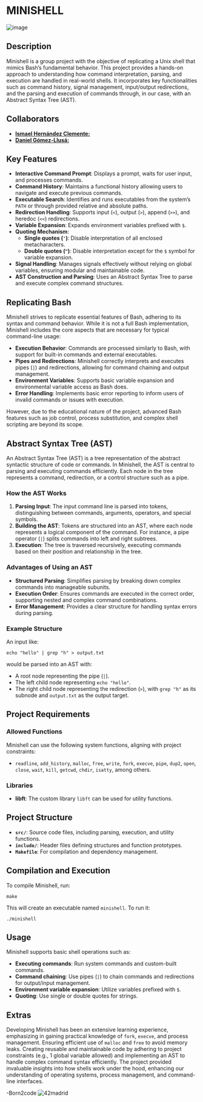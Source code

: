 # MINISHELL
![image](https://github.com/user-attachments/assets/026ca140-39c5-4fc5-8b51-1b39866beecc)

## Description

Minishell is a group project with the objective of replicating a Unix shell that mimics Bash’s fundamental behavior. This project provides a hands-on approach to understanding how command interpretation, parsing, and execution are handled in real-world shells. It incorporates key functionalities such as command history, signal management, input/output redirections, and the parsing and execution of commands through, in our case, with an Abstract Syntax Tree (AST).

## Collaborators

- [**Ismael Hernández Clemente:**](https://github.com/ismaelucky342)
- [**Daniel Gómez-Llusá:**](https://github.com/Danielaco23)

## Key Features

- **Interactive Command Prompt**: Displays a prompt, waits for user input, and processes commands.
- **Command History**: Maintains a functional history allowing users to navigate and execute previous commands.
- **Executable Search**: Identifies and runs executables from the system’s `PATH` or through provided relative and absolute paths.
- **Redirection Handling**: Supports input (`<`), output (`>`), append (`>>`), and heredoc (`<<`) redirections.
- **Variable Expansion**: Expands environment variables prefixed with `$`.
- **Quoting Mechanism**:
    - **Single quotes (`'`)**: Disable interpretation of all enclosed metacharacters.
    - **Double quotes (`"`)**: Disable interpretation except for the `$` symbol for variable expansion.
- **Signal Handling**: Manages signals effectively without relying on global variables, ensuring modular and maintainable code.
- **AST Construction and Parsing**: Uses an Abstract Syntax Tree to parse and execute complex command structures.

## Replicating Bash

Minishell strives to replicate essential features of Bash, adhering to its syntax and command behavior. While it is not a full Bash implementation, Minishell includes the core aspects that are necessary for typical command-line usage:

- **Execution Behavior**: Commands are processed similarly to Bash, with support for built-in commands and external executables.
- **Pipes and Redirections**: Minishell correctly interprets and executes pipes (`|`) and redirections, allowing for command chaining and output management.
- **Environment Variables**: Supports basic variable expansion and environmental variable access as Bash does.
- **Error Handling**: Implements basic error reporting to inform users of invalid commands or issues with execution.

However, due to the educational nature of the project, advanced Bash features such as job control, process substitution, and complex shell scripting are beyond its scope.

## Abstract Syntax Tree (AST)

An Abstract Syntax Tree (AST) is a tree representation of the abstract syntactic structure of code or commands. In Minishell, the AST is central to parsing and executing commands efficiently. Each node in the tree represents a command, redirection, or a control structure such as a pipe.

### How the AST Works

1. **Parsing Input**: The input command line is parsed into tokens, distinguishing between commands, arguments, operators, and special symbols.
2. **Building the AST**: Tokens are structured into an AST, where each node represents a logical component of the command. For instance, a pipe operator (`|`) splits commands into left and right subtrees.
3. **Execution**: The tree is traversed recursively, executing commands based on their position and relationship in the tree.

### Advantages of Using an AST

- **Structured Parsing**: Simplifies parsing by breaking down complex commands into manageable subunits.
- **Execution Order**: Ensures commands are executed in the correct order, supporting nested and complex command combinations.
- **Error Management**: Provides a clear structure for handling syntax errors during parsing.

### Example Structure

An input like:

```
echo "hello" | grep "h" > output.txt
```

would be parsed into an AST with:

- A root node representing the pipe (`|`).
- The left child node representing `echo "hello"`.
- The right child node representing the redirection (`>`), with `grep "h"` as its subnode and `output.txt` as the output target.

## Project Requirements

### Allowed Functions

Minishell can use the following system functions, aligning with project constraints:

- `readline`, `add_history`, `malloc`, `free`, `write`, `fork`, `execve`, `pipe`, `dup2`, `open`, `close`, `wait`, `kill`, `getcwd`, `chdir`, `isatty`, among others.

### Libraries

- **libft**: The custom library `libft` can be used for utility functions.

## Project Structure

- **`src/`**: Source code files, including parsing, execution, and utility functions.
- **`include/`**: Header files defining structures and function prototypes.
- **`Makefile`**: For compilation and dependency management.

## Compilation and Execution

To compile Minishell, run:

```
make
```

This will create an executable named `minishell`. To run it:

```
./minishell
```

## Usage

Minishell supports basic shell operations such as:

- **Executing commands**: Run system commands and custom-built commands.
- **Command chaining**: Use pipes (`|`) to chain commands and redirections for output/input management.
- **Environment variable expansion**: Utilize variables prefixed with `$`.
- **Quoting**: Use single or double quotes for strings.

## Extras

Developing Minishell has been an extensive learning experience, emphasizing in gaining practical knowledge of `fork`, `execve`, and process management. Ensuring efficient use of `malloc` and `free` to avoid memory leaks. Creating reusable and maintainable code by adhering to project constraints (e.g., 1 global variable allowed) and implementing an AST to handle complex command syntax efficiently. The project provided invaluable insights into how shells work under the hood, enhancing our understanding of operating systems, process management, and command-line interfaces.

-Born2code
![42madrid](https://github.com/ismaelucky342/Born2code/assets/153450550/3a377f34-9156-4eff-b04b-71c4b128523e)
